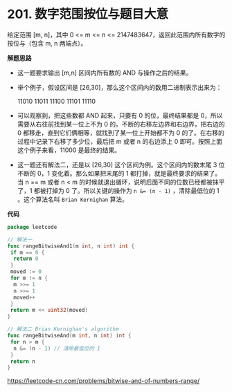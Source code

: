 # 201. 数字范围按位与**题目大意**  

给定范围 [m, n]，其中 0 <= m <= n <= 2147483647，返回此范围内所有数字的按位与（包含 m, n 两端点）。

**解题思路**  

- 这一题要求输出 [m,n] 区间内所有数的 AND 与操作之后的结果。

- 举个例子，假设区间是 [26,30]，那么这个区间内的数用二进制表示出来为：

  11010
  11011
  11100
  11101
  11110

- 可以观察到，把这些数都 AND 起来，只要有 0 的位，最终结果都是 0，所以需要从右往前找到某一位上不为 0 的。不断的右移左边界和右边界，把右边的 0 都移走，直到它们俩相等，就找到了某一位上开始都不为 0 的了。在右移的过程中记录下右移了多少位，最后把 m 或者 n 的右边添上 0 即可。按照上面这个例子来看，11000 是最终的结果。

- 这一题还有解法二，还是以 [26,30] 这个区间为例。这个区间内的数末尾 3 位不断的 0，1 变化着。那么如果把末尾的 1 都打掉，就是最终要求的结果了。当 n == m 或者 n < m 的时候就退出循环，说明后面不同的位数已经都被抹平了，1 都被打掉为 0 了。所以关键的操作为 `n &= (n - 1)` ，清除最低位的 1 。这个算法名叫 `Brian Kernighan` 算法。

**代码**  

```go
package leetcode

// 解法一
func rangeBitwiseAnd1(m int, n int) int {
 if m == 0 {
  return 0
 }
 moved := 0
 for m != n {
  m >>= 1
  n >>= 1
  moved++
 }
 return m << uint32(moved)
}

// 解法二 Brian Kernighan's algorithm
func rangeBitwiseAnd(m int, n int) int {
 for n > m {
  n &= (n - 1) // 清除最低位的 1
 }
 return n
}
```

https://leetcode-cn.com/problems/bitwise-and-of-numbers-range/